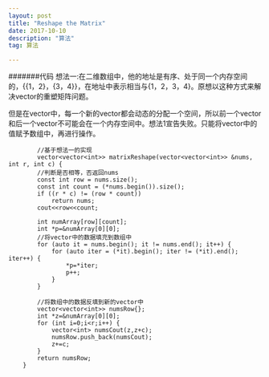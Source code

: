 ```yaml
---
layout: post
title: "Reshape the Matrix"
date: 2017-10-10
description: "算法"
tag: 算法  

---   
```

#######代码
想法一:在二维数组中，他的地址是有序、处于同一个内存空间的，{{1，2}，{3，4}}，在地址中表示相当与{1，2，3，4}。原想以这种方式来解决vector的重塑矩阵问题。

但是在vector中，每一个新的vector都会动态的分配一个空间，所以前一个vector和后一个vector不可能会在一个内存空间中。想法1宣告失败。只能将vector中的值赋予数组中，再进行操作。


```language
		//基于想法一的实现
        vector<vector<int>> matrixReshape(vector<vector<int>> &nums, int r, int c) {
        //判断是否相等，否返回nums
        const int row = nums.size();
        const int count = (*nums.begin()).size();
        if ((r * c) != (row * count))
            return nums;
        cout<<row<<count;

        int numArray[row][count];
        int *p=&numArray[0][0];
		//将vector中的数据填充到数组中
        for (auto it = nums.begin(); it != nums.end(); it++) {
            for (auto iter = (*it).begin(); iter != (*it).end(); iter++) {
                *p=*iter;
                p++;
            }
        }

		//将数组中的数据反填到新的vector中
        vector<vector<int>> numsRow{};
        int *z=&numArray[0][0];
        for (int i=0;i<r;i++) {
            vector<int> numsCout(z,z+c);
            numsRow.push_back(numsCout);
            z+=c;
        }
        return numsRow;
    }
```